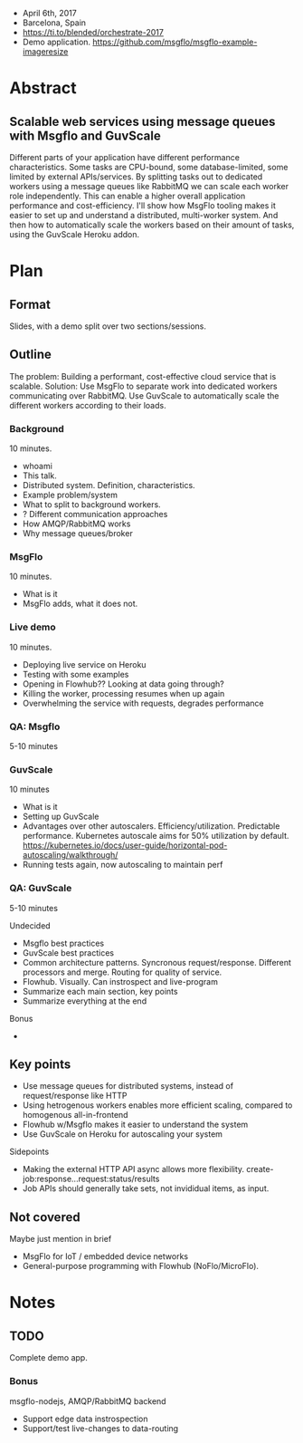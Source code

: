 
* April 6th, 2017
* Barcelona, Spain
* https://ti.to/blended/orchestrate-2017
* Demo application. https://github.com/msgflo/msgflo-example-imageresize

# Abstract

## Scalable web services using message queues with Msgflo and GuvScale 

Different parts of your application have different performance characteristics.
Some tasks are CPU-bound, some database-limited, some limited by external APIs/services.
By splitting tasks out to dedicated workers using a message queues like RabbitMQ
we can scale each worker role independently. This can enable a higher overall application performance and cost-efficiency.
I'll show how MsgFlo tooling makes it easier to set up and understand a distributed, multi-worker system.
And then how to automatically scale the workers based on their amount of tasks, using the GuvScale Heroku addon.

# Plan

## Format

Slides, with a demo split over two sections/sessions.

## Outline

The problem: Building a performant, cost-effective cloud service that is scalable. 
Solution: Use MsgFlo to separate work into dedicated workers communicating over RabbitMQ.
Use GuvScale to automatically scale the different workers according to their loads.

### Background
10 minutes.

* whoami
* This talk.
* Distributed system. Definition, characteristics.
* Example problem/system
* What to split to background workers.
* ? Different communication approaches
* How AMQP/RabbitMQ works
* Why message queues/broker

### MsgFlo
10 minutes.

* What is it
* MsgFlo adds, what it does not.

### Live demo
10 minutes.

* Deploying live service on Heroku
* Testing with some examples
* Opening in Flowhub?? Looking at data going through?
* Killing the worker, processing resumes when up again
* Overwhelming the service with requests, degrades performance

### QA: Msgflo
5-10 minutes

### GuvScale
10 minutes

* What is it
* Setting up GuvScale
* Advantages over other autoscalers. Efficiency/utilization. Predictable performance.
Kubernetes autoscale aims for 50% utilization by default.
https://kubernetes.io/docs/user-guide/horizontal-pod-autoscaling/walkthrough/
* Running tests again, now autoscaling to maintain perf

### QA: GuvScale
5-10 minutes


Undecided

* Msgflo best practices
* GuvScale best practices
* Common architecture patterns.
Syncronous request/response.
Different processors and merge.
Routing for quality of service.
* Flowhub. Visually. Can instrospect and live-program
* Summarize each main section, key points
* Summarize everything at the end

Bonus

* 

## Key points

* Use message queues for distributed systems, instead of request/response like HTTP
* Using hetrogenous workers enables more efficient scaling, compared to homogenous all-in-frontend
* Flowhub w/Msgflo makes it easier to understand the system
* Use GuvScale on Heroku for autoscaling your system

Sidepoints

* Making the external HTTP API async allows more flexibility. create-job:response...request:status/results
* Job APIs should generally take sets, not invididual items, as input.

## Not covered

Maybe just mention in brief

* MsgFlo for IoT / embedded device networks
* General-purpose programming with Flowhub (NoFlo/MicroFlo).

# Notes



## TODO

Complete demo app.

### Bonus

msgflo-nodejs, AMQP/RabbitMQ backend

* Support edge data instrospection
* Support/test live-changes to data-routing
